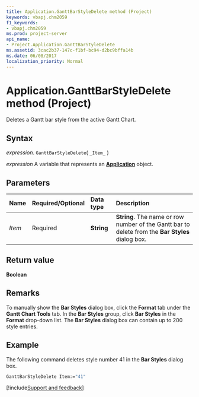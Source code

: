 ```yaml
---
title: Application.GanttBarStyleDelete method (Project)
keywords: vbapj.chm2059
f1_keywords:
- vbapj.chm2059
ms.prod: project-server
api_name:
- Project.Application.GanttBarStyleDelete
ms.assetid: 3cac2b37-147c-f1bf-bc94-d2bc9bffa14b
ms.date: 06/08/2017
localization_priority: Normal
---
```



# Application.GanttBarStyleDelete method (Project)

Deletes a Gantt bar style from the active Gantt Chart.


## Syntax

_expression_. `GanttBarStyleDelete`( `_Item_` )

_expression_ A variable that represents an **[Application](Project.Application.md)** object.


## Parameters



|Name|Required/Optional|Data type|Description|
|:-----|:-----|:-----|:-----|
| _Item_|Required|**String**|**String**. The name or row number of the Gantt bar to delete from the **Bar Styles** dialog box.|

## Return value

 **Boolean**


## Remarks

To manually show the  **Bar Styles** dialog box, click the **Format** tab under the **Gantt Chart Tools** tab. In the **Bar Styles** group, click **Bar Styles** in the **Format** drop-down list. The **Bar Styles** dialog box can contain up to 200 style entries.


## Example

The following command deletes style number 41 in the  **Bar Styles** dialog box.


```vb
GanttBarStyleDelete Item:="41"
```

[!include[Support and feedback](~/includes/feedback-boilerplate.md)]